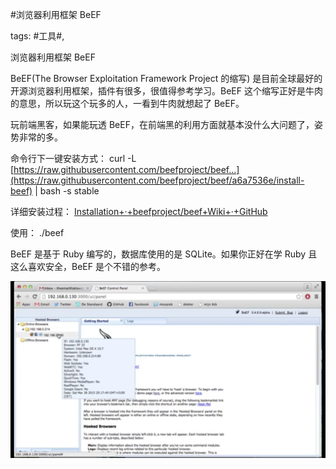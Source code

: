 #浏览器利用框架 BeEF

tags: #工具#, 

浏览器利用框架 BeEF

BeEF(The Browser Exploitation Framework Project 的缩写) 是目前全球最好的开源浏览器利用框架，插件有很多，很值得参考学习。BeEF 这个缩写正好是牛肉的意思，所以玩这个玩多的人，一看到牛肉就想起了 BeEF。

玩前端黑客，如果能玩透 BeEF，在前端黑的利用方面就基本没什么大问题了，姿势非常的多。

命令行下一键安装方式：
curl -L [https://raw.githubusercontent.com/beefproject/beef...](https://raw.githubusercontent.com/beefproject/beef/a6a7536e/install-beef) | bash -s stable

详细安装过程：
[Installation+·+beefproject/beef+Wiki+·+GitHub](https://github.com/beefproject/beef/wiki/Installation)

使用：
./beef

BeEF 是基于 Ruby 编写的，数据库使用的是 SQLite。如果你正好在学 Ruby 且这么喜欢安全，BeEF 是个不错的参考。

![image_15284188212822](/assets/15284188212822.jpeg)

[comment]: <> (topic_id:51285848425554)

[comment]: <> (create_time:2017-05-31T10:58:19.243+0800)

[comment]: <> (topic_type:talk)

[comment]: <> (owner:781244882_余弦)


